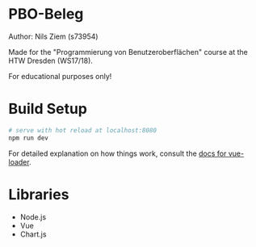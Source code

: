 # PBO-Beleg

Author: Nils Ziem (s73954)

Made for the "Programmierung von Benutzeroberflächen" course at the HTW Dresden (WS17/18).

For educational purposes only!

# Build Setup

``` bash
# serve with hot reload at localhost:8080
npm run dev
```

For detailed explanation on how things work, consult the [docs for vue-loader](http://vuejs.github.io/vue-loader).

# Libraries

- Node.js
- Vue
- Chart.js
